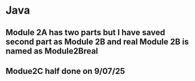 # Java

<h2>Module 2A has two parts but I have saved second part as Module 2B and real Module 2B is named as Module2Breal</h2>


<h2>Modue2C half done on 9/07/25</h2>
